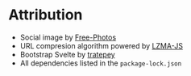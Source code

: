 # Attribution

- Social image by [Free-Photos](https://pixabay.com/photos/ingredients-cooking-preparation-498199/)
- URL compresion algorithm powered by [LZMA-JS](https://github.com/LZMA-JS/LZMA-JS)
- Bootstrap Svelte by [tratepey](https://github.com/tretapey/svelte-pwa)
- All dependencies listed in the `package-lock.json`
